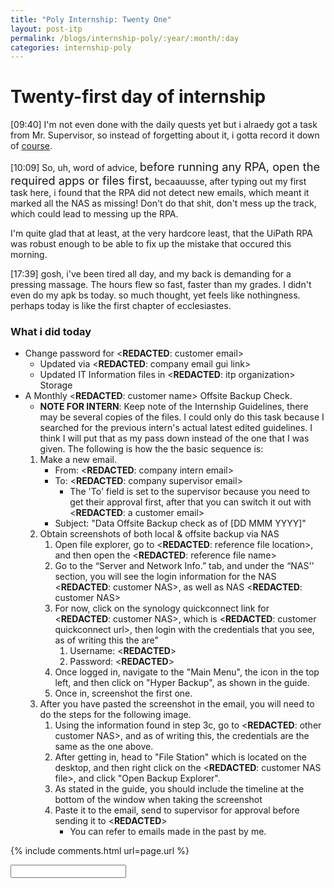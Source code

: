 ```yaml
---
title: "Poly Internship: Twenty One"
layout: post-itp
permalink: /blogs/internship-poly/:year/:month/:day
categories: internship-poly
---
```

# Twenty-first day of internship

<span class="timestamp">[09:40]</span> I'm not even done with the daily quests yet but i alraedy got a task from Mr. <span class="disable-selection" ondblclick="this.innerHTML='Alan Kuik'">Supervisor</span>, so instead of forgetting about it, i gotta record it down of [course](#what-i-did-today).

<span class="timestamp">[10:09]</span> So, uh, word of advice, <span style="font-size:130%">before running any RPA, open the required apps or files first,</span> becaauusse, after typing out my first task here, i found that the RPA did not detect new emails, which meant it marked all the NAS as missing! Don't do that shit, don't mess up the track, which could lead to messing up the RPA.

I'm quite glad that at least, at the very hardcore least, that the UiPath RPA was robust enough to be able to fix up the mistake that occured this morning.

<span class="timestamp">[17:39]</span> gosh, i've been tired all day, and my back is demanding for a pressing massage. The hours flew so fast, faster than my grades. I didn't even do my apk bs today. so much thought, yet feels like nothingness. perhaps today is like the first chapter of ecclesiastes. 

### What i did today
* Change password for <span class="disable-selection" ondblclick="this.innerHTML='chefheman@hilliergroup.com.sg'">&lt;<b>REDACTED</b>: customer email&gt;</span>
    * Updated via <span class="disable-selection" ondblclick="this.innerHTML='https://cp8.infospace.com.sg:8443/'">&lt;<b>REDACTED</b>: company email gui link&gt;</span>
    * Updated IT Information files in <span class="disable-selection" ondblclick="this.innerHTML='Infospace'">&lt;<b>REDACTED</b>: itp organization&gt;</span> Storage
* A Monthly <span class="disable-selection" ondblclick="this.innerHTML='ACME Monaco'">&lt;<b>REDACTED</b>: customer name&gt;</span> Offsite Backup Check.
    * **NOTE FOR INTERN**: Keep note of the Internship Guidelines, there may be several copies of the files. I could only do this task because I searched for the previous intern's actual latest edited guidelines. I think I will put that as my pass down instead of the one that I was given. The following is how the the basic sequence is:
    1. Make a new email.
        * From: <span class="disable-selection" ondblclick="this.innerHTML='ia@infospace.com.sg'">&lt;<b>REDACTED</b>: company intern email&gt;</span>
        * To: <span class="disable-selection" ondblclick="this.innerHTML='alan@infospace.com.sg'">&lt;<b>REDACTED</b>: company supervisor email&gt;</span>
            * The 'To' field is set to the supervisor because you need to get their approval first, after that you can switch it out with <span class="disable-selection" ondblclick="this.innerHTML='shirley.lee@acmemonaco.com'">&lt;<b>REDACTED</b>: a customer email&gt;</span>
        * Subject: "Data Offsite Backup check as of [DD MMM YYYY]"
    1. Obtain screenshots of both local & offsite backup via NAS
        1. Open file explorer, go to <span class="disable-selection" ondblclick="this.innerHTML='C:\\Users\\User\\Dropbox\\InfoSpace Common\\Customers\\ACME Monaco'">&lt;<b>REDACTED</b>: reference file location&gt;</span>, and then open the <span class="disable-selection" ondblclick="this.innerHTML='ACME Monaco IT info.xlsx'">&lt;<b>REDACTED</b>: reference file name&gt;</span>
        1. Go to the “Server and Network Info.” tab, and under the “NAS'' section, you will see the login information for the NAS <span class="disable-selection" ondblclick="this.innerHTML='AMANAS'">&lt;<b>REDACTED</b>: customer NAS&gt;</span>, as well as NAS <span class="disable-selection" ondblclick="this.innerHTML='AMANAOFFSITE'">&lt;<b>REDACTED</b>: customer NAS&gt;</span>
        1. For now, click on the synology quickconnect link for <span class="disable-selection" ondblclick="this.innerHTML='AMANAS'">&lt;<b>REDACTED</b>: customer NAS&gt;</span>, which is <span class="disable-selection" ondblclick="this.innerHTML='https://quickconnect.to/acmemonaco'">&lt;<b>REDACTED</b>: customer quickconnect url&gt;</span>, then login with the credentials that you see, as of writing this the are"
            1. Username: <span class="disable-selection" ondblclick="this.innerHTML='infospace'">&lt;<b>REDACTED</b>&gt;</span>
            1. Password: <span class="disable-selection" ondblclick="this.innerHTML=';J@Q&V'">&lt;<b>REDACTED</b>&gt;</span>
        1. Once logged in, navigate to the "Main Menu", the icon in the top left, and then click on "Hyper Backup", as shown in the guide.
        1. Once in, screenshot the first one. 
    1. After you have pasted the screenshot in the email, you will need to do the steps for the following image.
        1. Using the information found in step 3c, go to <span class="disable-selection" ondblclick="this.innerHTML='https://quickconnect.to/acmemonacooffsite'">&lt;<b>REDACTED</b>: other customer NAS&gt;</span>, and as of writing this, the credentials are the same as the one above.
        1. After getting in, head to "File Station" which is located on the desktop, and then right click on the <span class="disable-selection" ondblclick="this.innerHTML='AMANAS_1.hbk'">&lt;<b>REDACTED</b>: customer NAS file&gt;</span>, and click "Open Backup Explorer".
        1. As stated in the guide, you should include the timeline at the bottom of the window when taking the screenshot
        1. Paste it to the email, send to supervisor for approval before sending it to <span class="disable-selection" ondblclick="this.innerHTML='Shirley'">&lt;<b>REDACTED</b>&gt;</span>
            * You can refer to emails made in the past by me.
    

{% include comments.html url=page.url %}

<input id="password-input" type="password" class="text-secret" onkeyup="unlock()">

<span class="disable-selection" id="truth" style="display:none;">Damn, a lot happened during the weekend, that I really should have like a live blog for my own life instead. i may add more details in the future<!--br><br>Now on a lighter note, there's this girl, all the way back from secondary school, and out of nowhere she decided to communicate with me. So, and <span class="disable-selection" ondblclick="this.innerHTML='Roy'">my accountable friend</span> knows this well (because damn we got similar problems to a tea), this girl has some red flags that I won't get too much into.--> </span>
